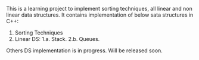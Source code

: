 This is a learning project to implement sorting techniques, all linear and non linear data structures.
It contains implementation of below sata structures in C++:
1. Sorting Techniques
2. Linear DS:
  1.a. Stack.
  2.b. Queues.

Others DS implementation is in progress. Will be released soon.

